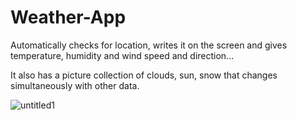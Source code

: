 # Weather-App

Automatically checks for location, writes it on the screen and gives temperature, humidity and wind speed and direction...

It also has a picture collection of clouds, sun, snow that changes simultaneously with other data.

![untitled1](https://user-images.githubusercontent.com/31318398/31048510-a85a1b5c-a61e-11e7-8bfd-4bd5489fb83c.png)


